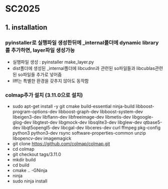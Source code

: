 # SC2025

## 1. installation
### pyinstaller로 실행파일 생성한뒤에 _internal폴더에 dynamic library를 추가하면, layer파일 생성가능
- 실행파일 생성 : pyinstaller make_layer.py
- dist폴더에 생성된 _internal폴더에 libcudnn과 관련된 so파일들과 libcublas관련된 so파일들 추가로 넣어줌
- llff는 특별한 환경을 갖추지 않아도 동작함
### colmap추가 설치 (3.11.0으로 설치)
- sudo apt-get install -y git cmake build-essential ninja-build libboost-program-options-dev libboost-graph-dev libboost-system-dev libeigen3-dev libflann-dev libfreeimage-dev libmetis-dev libgoogle-glog-dev libgtest-dev libgmock-dev libsqlite3-dev libglew-dev qtbase5-dev libqt5opengl5-dev libcgal-dev libceres-dev curl ffmpeg pkg-config python3 python3-dev rsync software-properties-common unzip libopencv-dev imagemagick
- git clone https://github.com/colmap/colmap.git
- cd colmap
- git checkout tags/3.11.0
- mkdir build
- cd build
- cmake .. -GNinja
- ninja
- sudo ninja install